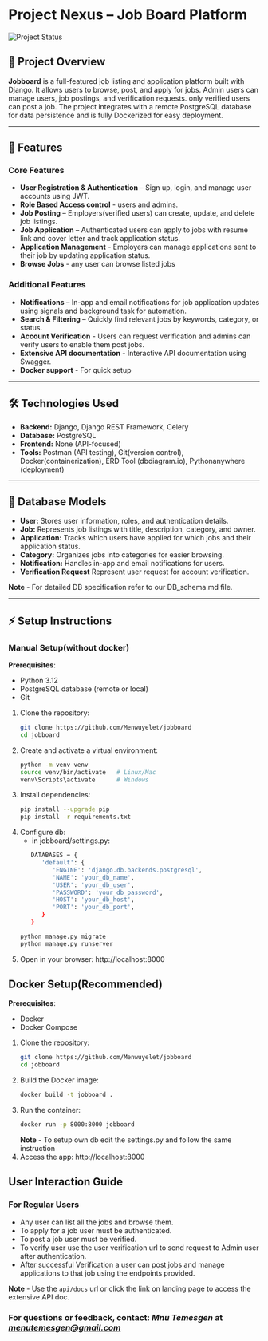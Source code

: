 # Project Nexus – Job Board Platform

![Project Status](https://img.shields.io/badge/status-Completed-green)

## 🚀 Project Overview
**Jobboard** is a full-featured job listing and application platform built with Django. It allows users to browse, post, and apply for jobs. Admin users can manage users, job postings, and verification requests. only verified users can post a job. The project integrates with a remote PostgreSQL database for data persistence and is fully Dockerized for easy deployment.

---

## 📌 Features

### Core Features
- **User Registration & Authentication** – Sign up, login, and manage user accounts using JWT. 
- **Role Based Access control** - users and admins. 
- **Job Posting** – Employers(verified users) can create, update, and delete job listings.  
- **Job Application** – Authenticated users can apply to jobs with resume link and cover letter and track application status.
- **Application Management** - Employers can manage applications sent to their job by updating application status.
- **Browse Jobs** - any user can browse listed jobs

### Additional Features 
- **Notifications** – In-app and email notifications for job application updates using signals and background task for automation.  
- **Search & Filtering** – Quickly find relevant jobs by keywords, category, or status.
- **Account Verification** - Users can request verification and admins can verify users to enable them post jobs.
- **Extensive API documentation** - Interactive API documentation using Swagger.
- **Docker support** - For quick setup 

---

## 🛠 Technologies Used
- **Backend:** Django, Django REST Framework, Celery  
- **Database:** PostgreSQL  
- **Frontend:** None (API-focused)  
- **Tools:** Postman (API testing), Git(version control), Docker(containerization), ERD Tool (dbdiagram.io), Pythonanywhere (deployment)

---

## 📁 Database Models
- **User:** Stores user information, roles, and authentication details.  
- **Job:** Represents job listings with title, description, category, and owner.  
- **Application:** Tracks which users have applied for which jobs and their application status.  
- **Category:** Organizes jobs into categories for easier browsing.  
- **Notification:** Handles in-app and email notifications for users.
- **Verification Request** Represent user request for account verification.

**Note** - For detailed DB specification refer to our DB_schema.md file.

---

## ⚡ Setup Instructions
### Manual Setup(without docker)
**Prerequisites**:
   - Python 3.12
   - PostgreSQL database (remote or local)
   - Git

1. Clone the repository:
   ```bash
   git clone https://github.com/Menwuyelet/jobboard
   cd jobboard
   ```
2. Create and activate a virtual environment:
   ```bash
   python -m venv venv
   source venv/bin/activate   # Linux/Mac
   venv\Scripts\activate      # Windows
   ```
3. Install dependencies:
   ```bash
   pip install --upgrade pip
   pip install -r requirements.txt
   ```
4. Configure db:
   - in jobboard/settings.py:
   ```bash
      DATABASES = {
         'default': {
            'ENGINE': 'django.db.backends.postgresql',
            'NAME': 'your_db_name',
            'USER': 'your_db_user',
            'PASSWORD': 'your_db_password',
            'HOST': 'your_db_host',
            'PORT': 'your_db_port',
         }
      }
   ```
   ```bash
   python manage.py migrate
   python manage.py runserver
   ```
5. Open in your browser: http://localhost:8000

## Docker Setup(Recommended)
**Prerequisites**:
   - Docker
   - Docker Compose

1. Clone the repository:
   ```bash
   git clone https://github.com/Menwuyelet/jobboard
   cd jobboard
   ```
2. Build the Docker image:
   ```bash
   docker build -t jobboard .
   ```
3. Run the container:
   ```bash
   docker run -p 8000:8000 jobboard
   ```
   **Note** - To setup own db edit the settings.py and follow the same instruction
4. Access the app: http://localhost:8000

## User Interaction Guide
### For Regular Users
   - Any user can list all the jobs and browse them.
   - To apply for a job user must be authenticated.
   - To post a job user must be verified.
   - To verify user use the user verification url to send request to Admin user after authentication.
   - After successful Verification a user can post jobs and manage applications to that job using the endpoints provided.

**Note** - Use the ```api/docs``` url or click the link on landing page to access the extensive API doc.

### For questions or feedback, contact: *Mnu Temesgen* at *menutemesgen@gmail.com*
